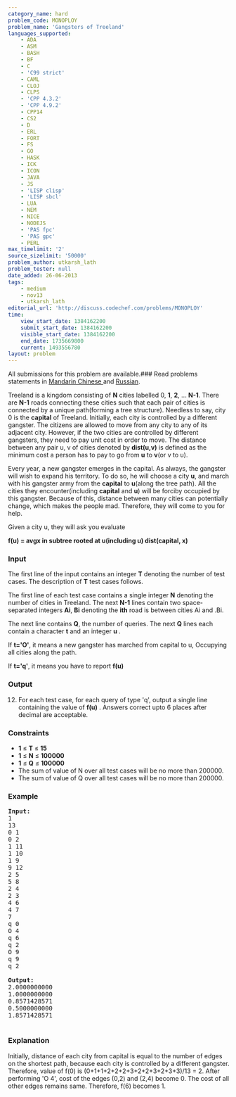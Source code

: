 ```yaml
---
category_name: hard
problem_code: MONOPLOY
problem_name: 'Gangsters of Treeland'
languages_supported:
    - ADA
    - ASM
    - BASH
    - BF
    - C
    - 'C99 strict'
    - CAML
    - CLOJ
    - CLPS
    - 'CPP 4.3.2'
    - 'CPP 4.9.2'
    - CPP14
    - CS2
    - D
    - ERL
    - FORT
    - FS
    - GO
    - HASK
    - ICK
    - ICON
    - JAVA
    - JS
    - 'LISP clisp'
    - 'LISP sbcl'
    - LUA
    - NEM
    - NICE
    - NODEJS
    - 'PAS fpc'
    - 'PAS gpc'
    - PERL
max_timelimit: '2'
source_sizelimit: '50000'
problem_author: utkarsh_lath
problem_tester: null
date_added: 26-06-2013
tags:
    - medium
    - nov13
    - utkarsh_lath
editorial_url: 'http://discuss.codechef.com/problems/MONOPLOY'
time:
    view_start_date: 1384162200
    submit_start_date: 1384162200
    visible_start_date: 1384162200
    end_date: 1735669800
    current: 1493556780
layout: problem
---
```

All submissions for this problem are available.###  Read problems statements in [ Mandarin Chinese ](http://www.codechef.com/download/translated/NOV13/mandarin/MONOPLOY.pdf) and [ Russian](http://www.codechef.com/download/translated/NOV13/russian/MONOPLOY.PDF).

Treeland is a kingdom consisting of **N** cities labelled 0, **1**, **2**, ... **N-1**. There are **N-1** roads connecting these cities such that each pair of cities is connected by a unique path(forming a tree structure). Needless to say, city 0 is the **capital** of Treeland. Initially, each city is controlled by a different gangster. The citizens are allowed to move from any city to any of its adjacent city. However, if the two cities are controlled by different gangsters, they need to pay unit cost in order to move. The distance between any pair u, v of cities denoted by **dist(u,v)** is defined as the minimum cost a person has to pay to go from **u** to **v**(or v to u).

Every year, a new gangster emerges in the capital. As always, the gangster will wish to expand his territory. To do so, he will choose a city **u**, and march with his gangster army from the **capital** to **u**(along the tree path). All the cities they encounter(including **capital** and **u**) will be forciby occupied by this gangster. Because of this, distance between many cities can potentially change, which makes the people mad. Therefore, they will come to you for help.

Given a city u, they will ask you evaluate

 **f(u) = avgx in subtree rooted at u(including u) dist(capital, x)**

### Input

The first line of the input contains an integer **T** denoting the number of test cases. The description of **T** test cases follows.

The first line of each test case contains a single integer **N** denoting the number of cities in Treeland. The next **N-1** lines contain two space-separated integers **Ai**, **Bi** denoting the **ith** road is between cities Ai and .Bi.

The next line contains **Q**, the number of queries. The next **Q** lines each contain a character **t** and an integer  **u** .

If **t='O'**, it means a new gangster has marched from capital to u, Occupying all cities along the path.

If **t='q'**, it means you have to report **f(u)**

### Output

12. For each test case, for each query of type 'q', output a single line containing the value of  **f(u)** . Answers correct upto 6 places after decimal are acceptable.
### Constraints

- **1** ≤ **T** ≤  **15**
- **1** ≤ **N** ≤  **100000**
- **1** ≤ **Q** ≤  **100000**
- The sum of value of N over all test cases will be no more than 200000.
- The sum of value of Q over all test cases will be no more than 200000.

### Example

<pre><b>Input:</b>
1
13
0 1
0 2
1 11
1 10
1 9
9 12
2 5
5 8
2 4
2 3
4 6
4 7
7
q 0
O 4
q 6
q 2
O 9
q 9
q 2

<b>Output:</b>
2.0000000000
1.0000000000
0.8571428571
0.5000000000
1.8571428571

</pre>
### Explanation

 Initially, distance of each city from capital is equal to the number of edges on the shortest path, because each city is controlled by a different gangster.
Therefore, value of f(0) is (0+1+1+2+2+2+3+2+2+3+2+3+3)/13 = 2.
After performing 'O 4', cost of the edges (0,2) and (2,4) become 0. The cost of all other edges remains same. Therefore, f(6) becomes 1.
